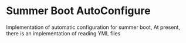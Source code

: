 # Summer Boot AutoConfigure

Implementation of automatic configuration for summer boot, At present, there is an implementation of reading YML files